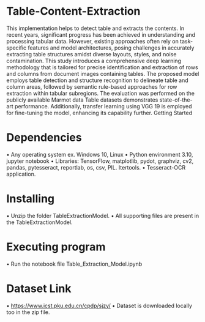 # Table-Content-Extraction
This implementation helps to detect table and extracts the contents.
In recent years, significant progress has been achieved in understanding and processing tabular data. However, existing approaches often rely on task-specific features and model architectures, posing challenges in accurately extracting table structures amidst diverse layouts, styles, and noise contamination. This study introduces a comprehensive deep learning methodology that is tailored for precise identification and extraction of rows and columns from document images containing tables. The proposed model employs table detection and structure recognition to delineate table and column areas, followed by semantic rule-based approaches for row extraction within tabular subregions. The evaluation was performed on the publicly available Marmot data Table datasets demonstrates state-of-the-art performance. Additionally, transfer learning using VGG 19 is employed for fine-tuning the model, enhancing its capability further.
Getting Started
# Dependencies
•	Any operating system ex. Windows 10, Linux
•	Python environment 3.10, jupyter notebook
•	Libraries: TensorFlow, matplotlib, pydot, graphviz, cv2, pandas, pytesseract, reportlab, os, csv, PIL. Itertools.
•	Tesseract-OCR application.
# Installing
•	Unzip the folder TableExtractionModel.
•	All supporting files are present in the TableExtractionModel.
# Executing program
•	Run the notebook file Table_Extraction_Model.ipynb

# Dataset Link
•	https://www.icst.pku.edu.cn/cpdp/sjzy/
•	Dataset is downloaded locally too in the zip file.

